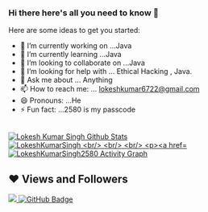 ### Hi there here's all you need to know 👋




Here are some ideas to get you started:

- 🔭 I’m currently working on ...Java
- 🌱 I’m currently learning ...Java
- 👯 I’m looking to collaborate on ...Java
- 🤔 I’m looking for help with ... Ethical Hacking , Java.
- 💬 Ask me about ... Anything
- 📫 How to reach me: ... lokeshkumar6722@gmail.com
- 😄 Pronouns: ...He
- ⚡ Fun fact: ...2580 is my passcode




 <br/>
    <a href="https://github.com/LokeshKumarSingh2580/github-readme-stats"><img alt="Lokesh Kumar Singh Github Stats" src="https://github-readme-stats.vercel.app/api?username=LokeshKumarSingh2580&show_icons=true&count_private=true&theme=react&hide_border=true&bg_color=0D1117" /></a>
  <a href="https://github.com/SLokeshKumarSingh2580/github-readme-stats"><img alt="LokeshKumarSingh
  <br/>
  
  
<br/>
<br/>



<a href="https://github.comLokeshKumarSingh2580/github-readme-activity-graph"><img alt="LokeshKumarSingh2580 Activity Graph" src="https://activity-graph.herokuapp.com/graph?username=LokeshKumarSingh2580&&bg_color=0D1117&color=5BCDEC&line=5BCDEC&point=FFFFFF&hide_border=true" /></a>



## ❤ Views and Followers
<a href="https://github.com/Meghna-DAS/github-profile-views-counter">
    <img src="https://komarev.com/ghpvc/?username=LokeshKumarSingh2580">
</a>
<a href="https://github.com/LokeshKumarSingh2580?tab=followers"><img src="https://img.shields.io/github/followers/LokeshKumarSingh2580?label=Followers&style=social" alt="GitHub Badge"></a>
